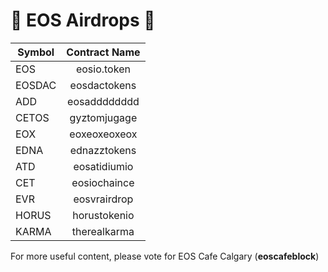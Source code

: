 # 🚀 EOS Airdrops  🚀

| Symbol        | Contract Name |
| ------------- |:-------------:|
| EOS           | eosio.token   |
| EOSDAC        | eosdactokens  |
| ADD           | eosadddddddd  |
| CETOS         | gyztomjugage  |
| EOX           | eoxeoxeoxeox  |
| EDNA          | ednazztokens  |
| ATD           | eosatidiumio  |
| CET           | eosiochaince  |
| EVR           | eosvrairdrop  |
| HORUS         | horustokenio  |
| KARMA         | therealkarma  |

For more useful content, please vote for EOS Cafe Calgary (**eoscafeblock**)
